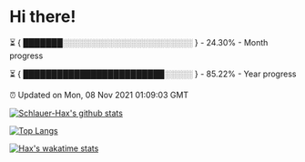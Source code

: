 # Hi there!

⏳ { ███████░░░░░░░░░░░░░░░░░░░░░░░ } - 24.30% - Month progress

⏳ { █████████████████████████░░░░░ } - 85.22% - Year progress

⏰ Updated on Mon, 08 Nov 2021 01:09:03 GMT


[![Schlauer-Hax's github stats](https://github-readme-stats.vercel.app/api?username=Schlauer-Hax&show_icons=true&theme=dark&count_private=true)](https://github.com/Schlauer-Hax)


[![Top Langs](https://github-readme-stats.vercel.app/api/top-langs/?username=Schlauer-Hax&layout=compact&theme=dark)](https://github.com/Schlauer-Hax?tab=repositories)


[![Hax's wakatime stats](https://github-readme-stats.vercel.app/api/wakatime?username=Hax&theme=dark)](https://wakatime.com/@Hax)

